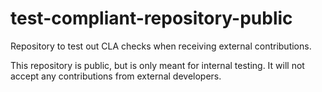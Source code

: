 # test-compliant-repository-public

Repository to test out CLA checks when receiving external contributions.

This repository is public, but is only meant for internal testing. It will not accept any contributions from external developers.
